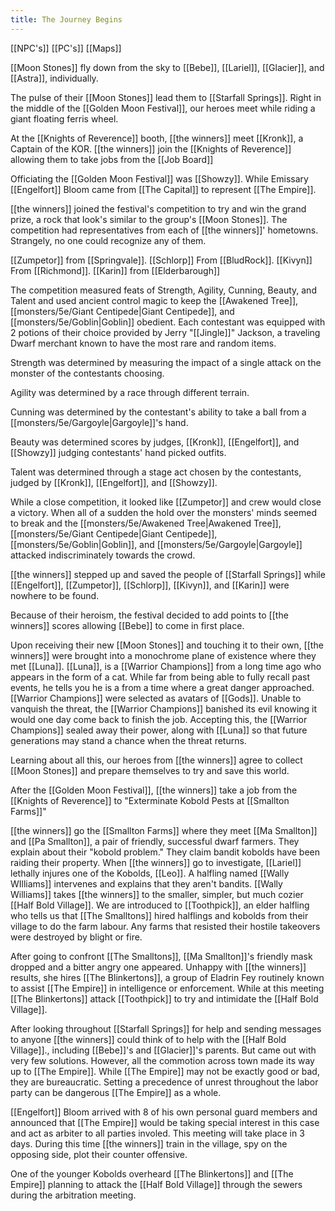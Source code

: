 ```yaml
---
title: The Journey Begins
---
```

[[NPC's]] [[PC's]] [[Maps]]


 [[Moon Stones]] fly down from the sky to [[Bebe]], [[Lariel]], [[Glacier]], and [[Astra]], individually.
 
 The pulse of their [[Moon Stones]] lead them to [[Starfall Springs]]. Right in the middle of the [[Golden Moon Festival]], our heroes meet while riding a giant floating ferris wheel.

At the [[Knights of Reverence]] booth, [[the winners]] meet [[Kronk]], a Captain of the KOR. [[the winners]] join the [[Knights of Reverence]] allowing them to take jobs from the [[Job Board]]

Officiating the [[Golden Moon Festival]] was [[Showzy]]. While Emissary [[Engelfort]] Bloom came from [[The Capital]] to represent [[The Empire]].

[[the winners]] joined the festival's competition to try and win the grand prize, a rock that look's similar to the group's [[Moon Stones]]. The competition had representatives from each of [[the winners]]' hometowns. Strangely, no one could recognize any of them. 

[[Zumpetor]] from [[Springvale]].
[[Schlorp]] From [[BludRock]].
[[Kivyn]] From [[Richmond]].
[[Karin]] from [[Elderbarough]]


The competition measured feats of Strength, Agility, Cunning, Beauty, and Talent and used ancient control magic to keep the [[Awakened Tree]], [[monsters/5e/Giant Centipede|Giant Centipede]], and [[monsters/5e/Goblin|Goblin]] obedient. Each contestant was equipped with 2 potions of their choice provided by Jerry "[[Jingle]]" Jackson, a traveling Dwarf merchant known to have the most rare and random items.

Strength was determined by measuring the impact of a single attack on the monster of the contestants choosing.

Agility was determined by a race through different terrain.

Cunning was determined by the contestant's ability to take a ball from a [[monsters/5e/Gargoyle|Gargoyle]]'s hand.

Beauty was determined scores by judges, [[Kronk]], [[Engelfort]], and [[Showzy]] judging contestants' hand picked outfits.

Talent was determined through a stage act chosen by the contestants, judged by  [[Kronk]], [[Engelfort]], and [[Showzy]].

While a close competition, it looked like [[Zumpetor]] and crew would close a victory. When all of a sudden the hold over the monsters' minds seemed to break and the  [[monsters/5e/Awakened Tree|Awakened Tree]], [[monsters/5e/Giant Centipede|Giant Centipede]], [[monsters/5e/Goblin|Goblin]], and [[monsters/5e/Gargoyle|Gargoyle]] attacked indiscriminately towards the crowd.

[[the winners]] stepped up and saved the people of [[Starfall Springs]] while [[Engelfort]], [[Zumpetor]], [[Schlorp]], [[Kivyn]], and [[Karin]] were nowhere to be found.

Because of their heroism, the festival decided to add points to [[the winners]] scores allowing [[Bebe]] to come in first place.

Upon receiving their new [[Moon Stones]] and touching it to their own, [[the winners]] were brought into a monochrome plane of existence where they met [[Luna]]. [[Luna]], is a [[Warrior Champions]] from a long time ago who appears in the form of a cat. While far from being able to fully recall past events, he tells you he is a from a time where a great danger approached. [[Warrior Champions]] were selected as avatars of [[Gods]]. Unable to vanquish the threat, the [[Warrior Champions]] banished its evil knowing it would one day come back to finish the job. Accepting this, the [[Warrior Champions]] sealed away their power, along with [[Luna]] so that future generations may stand a chance when the threat returns.

Learning about all this, our heroes from [[the winners]] agree to collect [[Moon Stones]] and prepare themselves to try and save this world.

After the [[Golden Moon Festival]], [[the winners]] take a job from the [[Knights of Reverence]] to "Exterminate Kobold Pests at [[Smallton Farms]]"

[[the winners]] go the [[Smallton Farms]] where they meet [[Ma Smallton]] and [[Pa Smallton]], a pair of friendly, successful dwarf farmers. They explain about their "kobold problem." They claim bandit kobolds have been raiding their property. When [[the winners]] go to investigate, [[Lariel]] lethally injures one of the Kobolds, [[Leo]]. A halfling named [[Wally WIlliams]] intervenes and explains that they aren't bandits. [[Wally Williams]] takes [[the winners]] to the smaller, simpler, but much cozier [[Half Bold Village]]. We are introduced to [[Toothpick]], an elder halfling who tells us that [[The Smalltons]] hired halflings and kobolds from their village to do the farm labour. Any farms that resisted their hostile takeovers were destroyed by blight or fire. 

After going to confront [[The Smalltons]], [[Ma Smallton]]'s friendly mask dropped and a bitter angry one appeared. Unhappy with [[the winners]] results, she hires [[The Blinkertons]], a group of Eladrin Fey routinely known to assist [[The Empire]] in intelligence or enforcement. While at this meeting [[The Blinkertons]] attack [[Toothpick]] to try and intimidate the [[Half Bold Village]]. 

After looking throughout [[Starfall Springs]] for help and sending messages to anyone [[the winners]] could think of to help with the [[Half Bold Village]]., including [[Bebe]]'s and [[Glacier]]'s parents. But came out with very few solutions. However, all the commotion across town made its way up to [[The Empire]]. While [[The Empire]] may not be exactly good or bad, they are bureaucratic. Setting a precedence of unrest throughout the labor party can be dangerous [[The Empire]] as a whole.

[[Engelfort]] Bloom arrived with 8 of his own personal guard members and announced that [[The Empire]] would be taking special interest in this case and act as arbiter to all parties involed. This meeting will take place in 3 days. During this time [[the winners]] train in the village, spy on the opposing side, plot their counter offensive.

One of the younger Kobolds overheard [[The Blinkertons]] and [[The Empire]] planning to attack the [[Half Bold Village]] through the sewers during the arbitration meeting.

